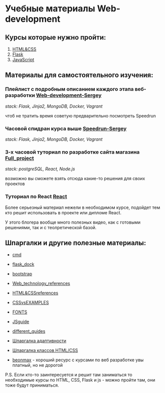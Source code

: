 # Учебные материалы Web-development

## Курсы которые нужно пройти:
1. [HTML&CSS](https://stepik.org/course/38218/promo)
2. [Flask](https://stepik.org/97540)
3. [JavaScript](https://stepik.org/course/2223/promo)

## Материалы для самостоятельного изучения:

### Плейлист с подробным описанием каждого этапа веб-разработки [Web-development-Sergey](https://www.youtube.com/playlist?list=PLvAUW5paNOydAriaCNWjrdEgUeqQQ6DaM)

*stack: Flask, Jinja2, MongoDB, Docker, Vagrant*

чтоб не тратить время советую предварительно посмотреть Speedrun


### Часовой спидран курса выше [Speedrun-Sergey](https://www.youtube.com/playlist?list=PLvAUW5paNOydAriaCNWjrdEgUeqQQ6DaM)

*stack: Flask, Jinja2, MongoDB, Docker, Vagrant*


### 3-х часовой туториал по разработке сайта магазина  [Full_project](https://www.youtube.com/watch?v=H2GCkRF9eko&t=2s)

*stack: postgreSQL, React, Node.js*

возможно вы сможете взять отсюда какие-то решения для своих проектов


### Туториал по React [React](https://www.youtube.com/watch?v=GNrdg3PzpJQ&list=PL6DxKON1uLOFJ5_dDcX7G1osKnsBlCaaT&index=13)

Более серьезный материал нежели в необходимом курсе, подойдет тем кто решит использовать в проекте или дипломе React.

У этого блогера вообще много полезных видео, как с готовыми решениями, так и с теолретической базой.


## Шпаргалки и другие полезные материалы:

- [cmd](https://help.ubuntu.ru/wiki/%D0%BA%D0%BE%D0%BC%D0%B0%D0%BD%D0%B4%D0%BD%D0%B0%D1%8F_%D1%81%D1%82%D1%80%D0%BE%D0%BA%D0%B0#%D0%BA%D0%BE%D0%BC%D0%B0%D0%BD%D0%B4%D1%8B)

- [flask_dock](https://flask.palletsprojects.com/en/3.0.x/)

- [bootstrap](https://getbootstrap.com/docs/4.1/getting-started/introduction/)

- [Web_technology_references](https://developer.mozilla.org/en-US/docs/Web)

- [HTML&CSSreferences](https://webref.ru/css)

- [CSSvsEXAMPLES](https://cssreference.io/)

- [FONTS](https://www.quickandlazy.appspot.com/)

- [JSguide](https://learn.javascript.ru/)

- [different_guides](https://www.schoolsw3.com/index.php)

- [Шпаргалка адаптивности](https://tpverstak.ru/adaptive-cheatsheet/)

- [Шпаргалка классов HTML/CSS](https://tpverstak.ru/common-css-class-names/)


- [beonmax](https://beonmax.com/) - хороший ресурс с курсами по веб разработке увы платный, но не дорогой

P.S. Если кто-то заинтересуется и решит там заниматься то необходимые курсы по HTML, CSS, Flask и js - можно пройти там, они тоже будут приниматься.
